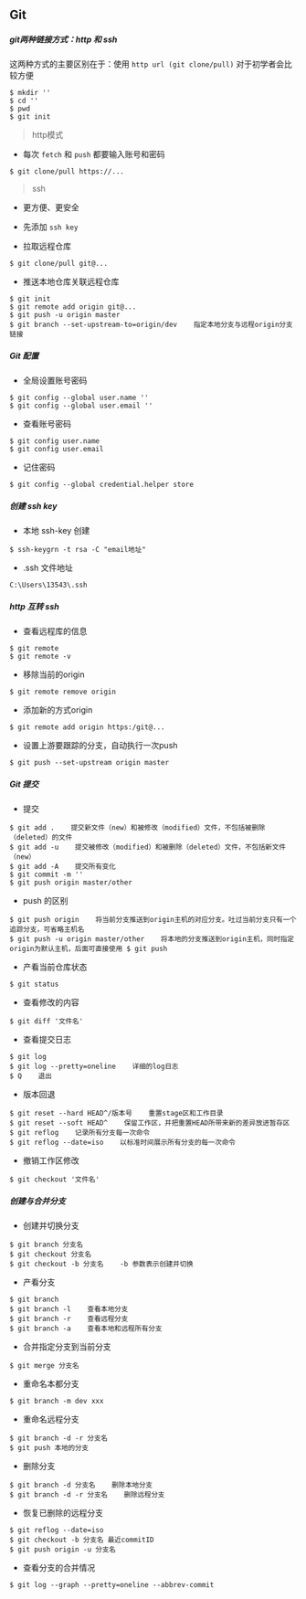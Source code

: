 ## Git

##### git两种链接方式：http 和 ssh

这两种方式的主要区别在于：使用 `http url (git clone/pull)` 对于初学者会比较方便

```
$ mkdir ''
$ cd ''
$ pwd
$ git init
```

> http模式

- 每次 `fetch` 和 `push` 都要输入账号和密码

```
$ git clone/pull https://...
```

> ssh

- 更方便、更安全

- 先添加 `ssh key`

- 拉取远程仓库

```
$ git clone/pull git@...
```

- 推送本地仓库关联远程仓库

```
$ git init
$ git remote add origin git@...
$ git push -u origin master
$ git branch --set-upstream-to=origin/dev    指定本地分支与远程origin分支链接
```

##### Git 配置

+ 全局设置账号密码

```
$ git config --global user.name ''
$ git config --global user.email ''
```

+ 查看账号密码

```
$ git config user.name
$ git config user.email
```

+ 记住密码

```
$ git config --global credential.helper store
```

##### 创建 ssh key

- 本地 ssh-key 创建

```
$ ssh-keygrn -t rsa -C "email地址"
```

- .ssh 文件地址

```
C:\Users\13543\.ssh
```

##### http 互转 ssh

- 查看远程库的信息

```
$ git remote
$ git remote -v
```

- 移除当前的origin

```
$ git remote remove origin
```

- 添加新的方式origin

```
$ git remote add origin https:/git@...
```

- 设置上游要跟踪的分支，自动执行一次push

```
$ git push --set-upstream origin master
```

##### Git 提交

+ 提交

```
$ git add .    提交新文件（new）和被修改（modified）文件，不包括被删除（deleted）的文件
$ git add -u    提交被修改（modified）和被删除（deleted）文件，不包括新文件（new）
$ git add -A    提交所有变化
$ git commit -m ''
$ git push origin master/other
```

+ push 的区别

```
$ git push origin    将当前分支推送到origin主机的对应分支。吐过当前分支只有一个追踪分支，可省略主机名
$ git push -u origin master/other    将本地的分支推送到origin主机，同时指定origin为默认主机，后面可直接使用 $ git push
```

+ 产看当前仓库状态

```
$ git status
```

+ 查看修改的内容

```
$ git diff '文件名'
```

+ 查看提交日志

```
$ git log
$ git log --pretty=oneline    详细的log日志
$ Q    退出
```

+ 版本回退

```
$ git reset --hard HEAD^/版本号    重置stage区和工作目录
$ git reset --soft HEAD^    保留工作区，并把重置HEAD所带来新的差异放进暂存区
$ git reflog    记录所有分支每一次命令
$ git reflog --date=iso    以标准时间展示所有分支的每一次命令
```

+ 撤销工作区修改

```
$ git checkout '文件名'
```

##### 创建与合并分支

* 创建并切换分支

```
$ git branch 分支名
$ git checkout 分支名
$ git checkout -b 分支名    -b 参数表示创建并切换
```

* 产看分支

```
$ git branch
$ git branch -l    查看本地分支
$ git branch -r    查看远程分支
$ git branch -a    查看本地和远程所有分支
```

* 合并指定分支到当前分支

```
$ git merge 分支名
```

+ 重命名本都分支

```
$ git branch -m dev xxx
```

+ 重命名远程分支

```
$ git branch -d -r 分支名
$ git push 本地的分支
```

* 删除分支

```
$ git branch -d 分支名    删除本地分支
$ git branch -d -r 分支名    删除远程分支
```

+ 恢复已删除的远程分支

```
$ git reflog --date=iso
$ git checkout -b 分支名 最近commitID
$ git push origin -u 分支名
```

* 查看分支的合并情况

```
$ git log --graph --pretty=oneline --abbrev-commit
```